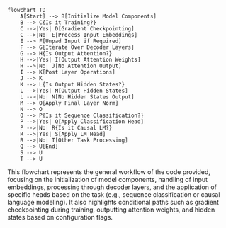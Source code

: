 ```mermaid
flowchart TD
    A[Start] --> B[Initialize Model Components]
    B --> C{Is it Training?}
    C -->|Yes| D[Gradient Checkpointing]
    C -->|No| E[Process Input Embeddings]
    E --> F[Unpad Input if Required]
    F --> G[Iterate Over Decoder Layers]
    G --> H{Is Output Attention?}
    H -->|Yes| I[Output Attention Weights]
    H -->|No| J[No Attention Output]
    I --> K[Post Layer Operations]
    J --> K
    K --> L{Is Output Hidden States?}
    L -->|Yes| M[Output Hidden States]
    L -->|No| N[No Hidden States Output]
    M --> O[Apply Final Layer Norm]
    N --> O
    O --> P{Is it Sequence Classification?}
    P -->|Yes| Q[Apply Classification Head]
    P -->|No| R{Is it Causal LM?}
    R -->|Yes| S[Apply LM Head]
    R -->|No| T[Other Task Processing]
    Q --> U[End]
    S --> U
    T --> U
```
This flowchart represents the general workflow of the code provided, focusing on the initialization of model components, handling of input embeddings, processing through decoder layers, and the application of specific heads based on the task (e.g., sequence classification or causal language modeling). It also highlights conditional paths such as gradient checkpointing during training, outputting attention weights, and hidden states based on configuration flags.